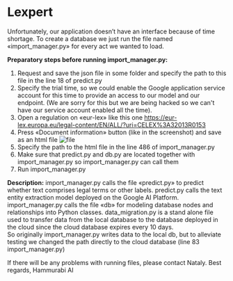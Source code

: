 # Lexpert

Unfortunately, our application doesn’t have an interface because of time shortage. To create a database we just run the file named «import_manager.py» for every act we wanted to load.

**Preparatory steps before running import_manager.py:**
1. Request and save the json file in some folder and specify the path to this file in the line 18 of predict.py
2. Specify the trial time, so we could enable the Google application service account for this time to provide an access to our model and our endpoint. (We are sorry for this but we are being hacked so we can't have our service account enabled all the time).  
3. Open a regulation on «eur-lex» like this one https://eur-lex.europa.eu/legal-content/EN/ALL/?uri=CELEX%3A32013R0153
4. Press «Document information» button (like in the screenshot) and save as an html file ![file](https://user-images.githubusercontent.com/59837137/104319219-9fd01d80-54f1-11eb-85b9-0458169c3760.png)  
5. Specify the path to the html file in the line 486 of import_manager.py 
6. Make sure that predict.py and db.py are located together with import_manager.py so import_manager.py can call them
7. Run import_manager.py

**Description:**
import_manager.py calls the file «predict.py» to predict whether text comprises legal terms or other labels. predict.py calls the text entity extraction model deployed on the Google AI Platform. import_manager.py calls the file «db» for modeling database nodes and relationships into Python classes.
data_migration.py is a stand alone file used to transfer data from the local database to the database deployed in the cloud since the cloud database expires every 10 days.  
So originally import_manager.py writes data to the local db, but to alleviate testing we changed the path directly to the cloud database (line 83 import_manager.py)
 
If there will be any problems with running files, please contact Nataly.
Best regards, Hammurabi AI
